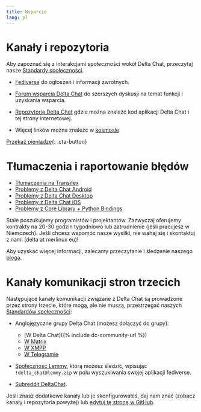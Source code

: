 ```yaml
---
title: Wsparcie
lang: pl
---
```


# Kanały i repozytoria

Aby zapoznać się z interakcjami społeczności wokół Delta Chat, przeczytaj nasze [Standardy społeczności](community-standards).

- [Fediverse](https://chaos.social/web/@delta) do ogłoszeń i informacji zwrotnych.

- [Forum wsparcia Delta Chat](https://support.delta.chat) do
  szerszych dyskusji na temat funkcji i uzyskania wsparcia.

- [Repozytoria Delta Chat](https://github.com/deltachat/) gdzie można znaleźć kod aplikacji Delta Chat i tej strony internetowej.

- Więcej linków można znaleźć w [kosmosie](https://cosmos.delta.chat)

[Przekaż pieniądze](donate){: .cta-button}

# Tłumaczenia i raportowanie błędów

- [Tłumaczenia na Transifex](https://explore.transifex.com/delta-chat/)
- [Problemy z Delta Chat Android](https://github.com/deltachat/deltachat-android/issues)
- [Problemy z Delta Chat Desktop](https://github.com/deltachat/deltachat-desktop/issues)
- [Problemy z Delta Chat iOS](https://github.com/deltachat/deltachat-ios/issues)
- [Problemy z Core Library + Python Bindings](https://github.com/deltachat/deltachat-core-rust/issues)

Stale poszukujemy programistów i projektantów. Zazwyczaj oferujemy kontrakty na 20-30 godzin tygodniowo lub zatrudnienie (jeśli pracujesz w Niemczech). Jeśli chcesz wspomóc nasze wysiłki, nie wahaj się i skontaktuj z nami (delta at merlinux eu)!

Aby uzyskać więcej informacji, zalecamy przeczytanie i śledzenie naszego [bloga](https://delta.chat/en/blog).


# Kanały komunikacji stron trzecich

Następujące kanały komunikacji związane z Delta Chat są prowadzone przez strony trzecie, które mogą, ale nie muszą, przestrzegać naszych [Standardów społeczności](community-standards):

- Anglojęzyczne grupy Delta Chat (możesz dołączyć do grupy):
  * [W Delta Chat]({% include dc-community-url %})
  * [W Matrix](https://matrix.to/#/#Delta.Chat:matrix.org)
  * [W XMPP](xmpp:deltachat-en@chat.disroot.org?join)
  * [W Telegramie](https://t.me/deltachat_community)

- [Społeczność Lemmy](https://lemmy.zip/c/delta_chat), którą możesz śledzić, wpisując `!delta_chat@lemmy.zip` w polu wyszukiwania swojej aplikacji fediverse.

- [Subreddit DeltaChat](https://old.reddit.com/r/DeltaChat/).

Jeśli znasz dodatkowe kanały lub je skonfigurowałeś, daj nam znać (zobacz kanały i repozytoria powyżej) lub [edytuj tę stronę w GitHub](https://github.com/deltachat/deltachat-pages/edit/master/en/contribute.md).
